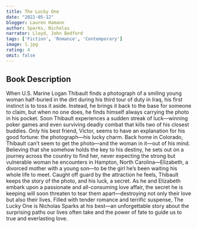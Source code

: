 ```yaml
---
title: The Lucky One
date: "2022-05-12"
blogger: Lauren Hamann
author: Sparks, Nicholas
narrator: Lloyd, John Bedford
tags: ['Fiction', 'Romance', 'Contemporary']
image: 1.jpg
rating: 4
omit: false
---
```



## Book Description

When U.S. Marine Logan Thibault finds a photograph of a smiling young woman half-buried in the dirt during his third tour of duty in Iraq, his first instinct is to toss it aside. Instead, he brings it back to the base for someone to claim, but when no one does, he finds himself always carrying the photo in his pocket. Soon Thibault experiences a sudden streak of luck—winning poker games and even surviving deadly combat that kills two of his closest buddies. Only his best friend, Victor, seems to have an explanation for his good fortune: the photograph—his lucky charm.
Back home in Colorado, Thibault can’t seem to get the photo—and the woman in it—out of his mind. Believing that she somehow holds the key to his destiny, he sets out on a journey across the country to find her, never expecting the strong but vulnerable woman he encounters in Hampton, North Carolina—Elizabeth, a divorced mother with a young son—to be the girl he’s been waiting his whole life to meet. Caught off guard by the attraction he feels, Thibault keeps the story of the photo, and his luck, a secret. As he and Elizabeth embark upon a passionate and all-consuming love affair, the secret he is keeping will soon threaten to tear them apart—destroying not only their love but also their lives.
Filled with tender romance and terrific suspense, The Lucky One is Nicholas Sparks at his best—an unforgettable story about the surprising paths our lives often take and the power of fate to guide us to true and everlasting love.